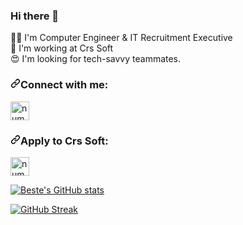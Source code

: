 ### Hi there 👋

👩‍💻 I'm Computer Engineer & IT Recruitment Executive
<br>
💼 I'm working at Crs Soft
<br>
😍 I'm looking for tech-savvy teammates. 

<h3 align="left" dir="auto"><a id="user-content-connect-with-me" class="anchor" aria-hidden="true" href="#Connect with me:"><svg class="octicon octicon-link" viewBox="0 0 16 16" version="1.1" width="16" height="16" aria-hidden="true"><path fill-rule="evenodd" d="M7.775 3.275a.75.75 0 001.06 1.06l1.25-1.25a2 2 0 112.83 2.83l-2.5 2.5a2 2 0 01-2.83 0 .75.75 0 00-1.06 1.06 3.5 3.5 0 004.95 0l2.5-2.5a3.5 3.5 0 00-4.95-4.95l-1.25 1.25zm-4.69 9.64a2 2 0 010-2.83l2.5-2.5a2 2 0 012.83 0 .75.75 0 001.06-1.06 3.5 3.5 0 00-4.95 0l-2.5 2.5a3.5 3.5 0 004.95 4.95l1.25-1.25a.75.75 0 00-1.06-1.06l-1.25 1.25a2 2 0 01-2.83 0z"></path></svg></a>Connect with me:</h3>
<p align="left" dir="auto">
<a href="https://www.linkedin.com/in/besteozalp/" rel="nofollow"><img align="center" src="https://camo.githubusercontent.com/bc6eb02f670443b0cb4140c85b02c15be7dd2be2cf81ace5450509cf88b6ec22/687474703a2f2f706e67696d672e636f6d2f75706c6f6164732f6c696e6b6564496e2f736d616c6c2f6c696e6b6564496e5f504e4731332e706e67" alt="numankacar" height="30" width="30" data-canonical-src="http://pngimg.com/uploads/linkedIn/small/linkedIn_PNG13.png" style="max-width: 100%;"></a>
</p>

<h3 align="left" dir="auto"><a id="user-content-connect-with-me" class="anchor" aria-hidden="true" href="#Apply to Crs Soft:"><svg class="octicon octicon-link" viewBox="0 0 16 16" version="1.1" width="16" height="16" aria-hidden="true"><path fill-rule="evenodd" d="M7.775 3.275a.75.75 0 001.06 1.06l1.25-1.25a2 2 0 112.83 2.83l-2.5 2.5a2 2 0 01-2.83 0 .75.75 0 00-1.06 1.06 3.5 3.5 0 004.95 0l2.5-2.5a3.5 3.5 0 00-4.95-4.95l-1.25 1.25zm-4.69 9.64a2 2 0 010-2.83l2.5-2.5a2 2 0 012.83 0 .75.75 0 001.06-1.06 3.5 3.5 0 00-4.95 0l-2.5 2.5a3.5 3.5 0 004.95 4.95l1.25-1.25a.75.75 0 00-1.06-1.06l-1.25 1.25a2 2 0 01-2.83 0z"></path></svg></a>Apply to Crs Soft: </h3>
<p align="left" dir="auto">
<a href="https://www.linkedin.com/company/crssoft/jobs/" rel="nofollow"><img align="center" src="https://camo.githubusercontent.com/bc6eb02f670443b0cb4140c85b02c15be7dd2be2cf81ace5450509cf88b6ec22/687474703a2f2f706e67696d672e636f6d2f75706c6f6164732f6c696e6b6564496e2f736d616c6c2f6c696e6b6564496e5f504e4731332e706e67" alt="numankacar" height="30" width="30" data-canonical-src="http://pngimg.com/uploads/linkedIn/small/linkedIn_PNG13.png" style="max-width: 100%;"></a>
</p>

[![Beste's GitHub stats](https://github-readme-stats.vercel.app/api?username=besteozalp)](https://github.com/besteozalp/github-readme-stats)

[![GitHub Streak](https://github-readme-streak-stats.herokuapp.com?user=besteozalp&theme=dark&hide_border=true&date_format=M%20j%5B%2C%20Y%5D)](https://git.io/streak-stats)
